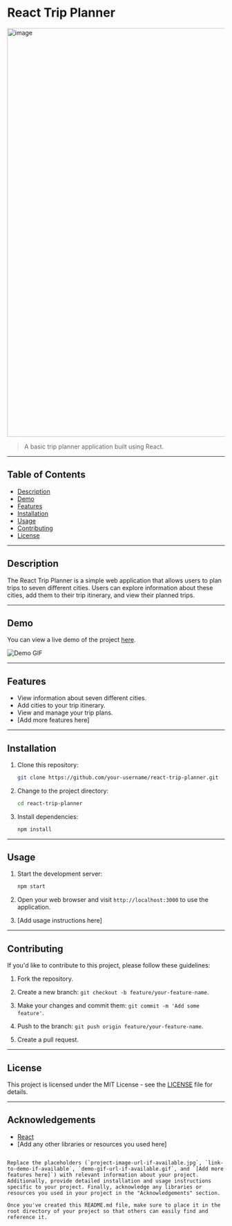 # React Trip Planner

<img width="946" alt="image" src="https://github.com/saurav-tiwari03/trip-planner/assets/116860218/ab55aeae-7c78-4877-b6ae-f2349fa6a958">


> A basic trip planner application built using React.

---

## Table of Contents

- [Description](#description)
- [Demo](#demo)
- [Features](#features)
- [Installation](#installation)
- [Usage](#usage)
- [Contributing](#contributing)
- [License](#license)

---

## Description

The React Trip Planner is a simple web application that allows users to plan trips to seven different cities. Users can explore information about these cities, add them to their trip itinerary, and view their planned trips.

---

## Demo

You can view a live demo of the project [here](https://trip-planner03.vercel.app/).

![Demo GIF](demo-gif-url-if-available.gif)

---

## Features

- View information about seven different cities.
- Add cities to your trip itinerary.
- View and manage your trip plans.
- [Add more features here]

---

## Installation

1. Clone this repository:

   ```bash
   git clone https://github.com/your-username/react-trip-planner.git

2. Change to the project directory:

   ```bash
   cd react-trip-planner
   ```

3. Install dependencies:

   ```bash
   npm install
   ```

---

## Usage

1. Start the development server:

   ```bash
   npm start
   ```

2. Open your web browser and visit `http://localhost:3000` to use the application.

3. [Add usage instructions here]

---

## Contributing

If you'd like to contribute to this project, please follow these guidelines:

1. Fork the repository.

2. Create a new branch: `git checkout -b feature/your-feature-name`.

3. Make your changes and commit them: `git commit -m 'Add some feature'`.

4. Push to the branch: `git push origin feature/your-feature-name`.

5. Create a pull request.

---

## License

This project is licensed under the MIT License - see the [LICENSE](LICENSE) file for details.

---

## Acknowledgements

- [React](https://reactjs.org/)
- [Add any other libraries or resources you used here]

```

Replace the placeholders (`project-image-url-if-available.jpg`, `link-to-demo-if-available`, `demo-gif-url-if-available.gif`, and `[Add more features here]`) with relevant information about your project. Additionally, provide detailed installation and usage instructions specific to your project. Finally, acknowledge any libraries or resources you used in your project in the "Acknowledgements" section.

Once you've created this README.md file, make sure to place it in the root directory of your project so that others can easily find and reference it.
